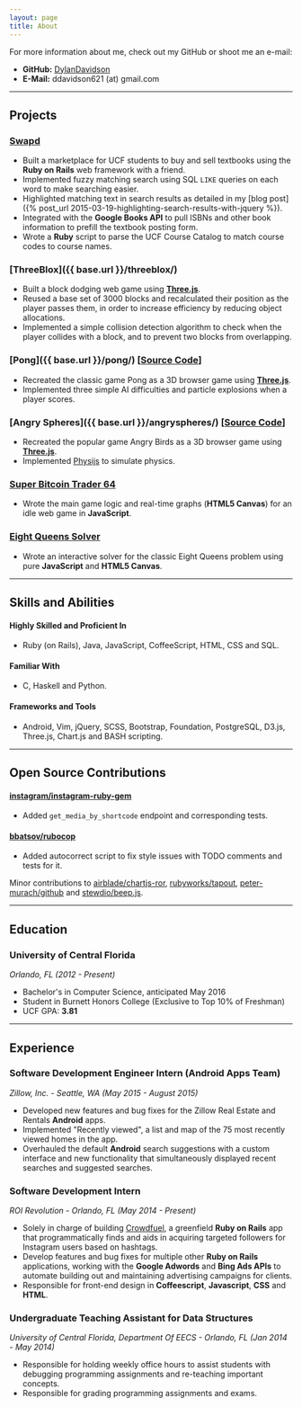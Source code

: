 ```yaml
---
layout: page
title: About
---
```


For more information about me, check out my GitHub or shoot me an e-mail:

* **GitHub:** [DylanDavidson](http://github.com/dylandavidson)
* **E-Mail:** ddavidson621 (at) gmail.com

-----

## Projects

### [Swapd](http://swapd.io)

* Built a marketplace for UCF students to buy and sell textbooks using the **Ruby on Rails**
web framework with a friend.
* Implemented fuzzy matching search using SQL `LIKE` queries on each word to make searching easier.
* Highlighted matching text in search results as detailed in my [blog post]({% post_url 2015-03-19-highlighting-search-results-with-jquery %}).
* Integrated with the **Google Books API** to pull ISBNs and other book information to prefill the
textbook posting form.
* Wrote a **Ruby** script to parse the UCF Course Catalog to match course codes to course names.

### [ThreeBlox]({{ base.url }}/threeblox/)

* Built a block dodging web game using [**Three.js**](https://github.com/mrdoob/three.js/).
* Reused a base set of 3000 blocks and recalculated their position as the player passes them, in
order to increase efficiency by reducing object allocations.
* Implemented a simple collision detection algorithm to check when the player collides with a block,
and to prevent two blocks from overlapping.

### [Pong]({{ base.url }}/pong/) [[Source Code](https://github.com/DylanDavidson/pong)]

* Recreated the classic game Pong as a 3D browser game using [**Three.js**](https://github.com/mrdoob/three.js/).
* Implemented three simple AI difficulties and particle explosions when a player scores.

### [Angry Spheres]({{ base.url }}/angryspheres/) [[Source Code](https://github.com/DylanDavidson/angryspheres)]

* Recreated the popular game Angry Birds as a 3D browser game using [**Three.js**](https://github.com/mrdoob/three.js/).
* Implemented [Physijs](http://chandlerprall.github.io/Physijs/) to simulate physics.

### [Super Bitcoin Trader 64](http://superbt.herokuapp.com)

* Wrote the main game logic and real-time graphs (**HTML5 Canvas**) for an idle web game in
**JavaScript**.

### [Eight Queens Solver](http://eightqueens.herokuapp.com)

* Wrote an interactive solver for the classic Eight Queens problem using pure **JavaScript**
and **HTML5 Canvas**.

-----

## Skills and Abilities

#### Highly Skilled and Proficient In

* Ruby (on Rails), Java, JavaScript, CoffeeScript, HTML, CSS and SQL.

#### Familiar With

* C, Haskell and Python.

#### Frameworks and Tools

* Android, Vim, jQuery, SCSS, Bootstrap, Foundation, PostgreSQL, D3.js, Three.js, Chart.js
and BASH scripting.

-----

## Open Source Contributions

#### [instagram/instagram-ruby-gem](https://github.com/instagram/instagram-ruby-gem)

* Added `get_media_by_shortcode` endpoint and corresponding tests.

#### [bbatsov/rubocop](https://github.com/bbatsov/rubocop)

* Added autocorrect script to fix style issues with TODO comments and tests for it.

Minor contributions to [airblade/chartjs-ror](https://github.com/airblade/chartjs-ror),
[rubyworks/tapout](https://github.com/rubyworks/tapout),
[peter-murach/github](https://github.com/peter-murach/github)
and [stewdio/beep.js](https://github.com/stewdio/beep.js).

-----

## Education

### University of Central Florida
*Orlando, FL (2012 - Present)*

* Bachelor's in Computer Science, anticipated May 2016
* Student in Burnett Honors College (Exclusive to Top 10% of Freshman)
* UCF GPA: **3.81**

-----

## Experience

### Software Development Engineer Intern (Android Apps Team)
*Zillow, Inc. - Seattle, WA (May 2015 - August 2015)*

* Developed new features and bug fixes for the Zillow Real Estate and Rentals **Android** apps.
* Implemented "Recently viewed", a list and map of the 75 most recently viewed homes in the app.
* Overhauled the default **Android** search suggestions with a custom interface and new functionality
that simultaneously displayed recent searches and suggested searches.

### Software Development Intern
*ROI Revolution - Orlando, FL (May 2014 - Present)*

* Solely in charge of building [Crowdfuel](http://crowdfuel.io), a greenfield **Ruby on Rails** app that
programmatically finds and aids in acquiring targeted followers for Instagram users based on hashtags.
* Develop features and bug fixes for multiple other **Ruby on Rails** applications, working with
the **Google Adwords** and **Bing Ads APIs** to automate building out and maintaining advertising campaigns
for clients.
* Responsible for front-end design in **Coffeescript**, **Javascript**, **CSS** and **HTML**.

### Undergraduate Teaching Assistant for Data Structures
*University of Central Florida, Department Of EECS - Orlando, FL (Jan 2014 - May 2014)*

* Responsible for holding weekly office hours to assist students with debugging programming assignments and re-teaching important concepts.
* Responsible for grading programming assignments and exams.
